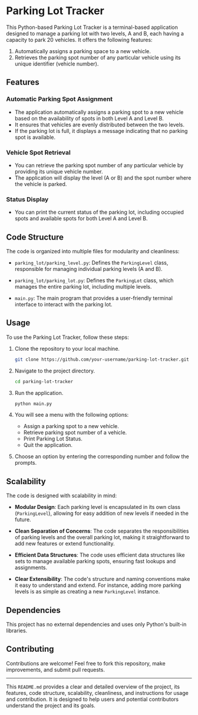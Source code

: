 # Parking Lot Tracker

This Python-based Parking Lot Tracker is a terminal-based application designed to manage a parking lot with two levels, A and B, each having a capacity to park 20 vehicles. It offers the following features:

1. Automatically assigns a parking space to a new vehicle.
2. Retrieves the parking spot number of any particular vehicle using its unique identifier (vehicle number).


## Features

### Automatic Parking Spot Assignment

- The application automatically assigns a parking spot to a new vehicle based on the availability of spots in both Level A and Level B.
- It ensures that vehicles are evenly distributed between the two levels.
- If the parking lot is full, it displays a message indicating that no parking spot is available.

### Vehicle Spot Retrieval

- You can retrieve the parking spot number of any particular vehicle by providing its unique vehicle number.
- The application will display the level (A or B) and the spot number where the vehicle is parked.

### Status Display

- You can print the current status of the parking lot, including occupied spots and available spots for both Level A and Level B.


## Code Structure

The code is organized into multiple files for modularity and cleanliness:

- `parking_lot/parking_level.py`: Defines the `ParkingLevel` class, responsible for managing individual parking levels (A and B).

- `parking_lot/parking_lot.py`: Defines the `ParkingLot` class, which manages the entire parking lot, including multiple levels.

- `main.py`: The main program that provides a user-friendly terminal interface to interact with the parking lot.


## Usage

To use the Parking Lot Tracker, follow these steps:

1. Clone the repository to your local machine.

   ```bash
   git clone https://github.com/your-username/parking-lot-tracker.git
   ```

2. Navigate to the project directory.

   ```bash
   cd parking-lot-tracker
   ```

3. Run the application.

   ```bash
   python main.py
   ```

4. You will see a menu with the following options:
   - Assign a parking spot to a new vehicle.
   - Retrieve parking spot number of a vehicle.
   - Print Parking Lot Status.
   - Quit the application.

5. Choose an option by entering the corresponding number and follow the prompts.


## Scalability

The code is designed with scalability in mind:

- **Modular Design**: Each parking level is encapsulated in its own class (`ParkingLevel`), allowing for easy addition of new levels if needed in the future.

- **Clean Separation of Concerns**: The code separates the responsibilities of parking levels and the overall parking lot, making it straightforward to add new features or extend functionality.

- **Efficient Data Structures**: The code uses efficient data structures like sets to manage available parking spots, ensuring fast lookups and assignments.

- **Clear Extensibility**: The code's structure and naming conventions make it easy to understand and extend. For instance, adding more parking levels is as simple as creating a new `ParkingLevel` instance.


## Dependencies

This project has no external dependencies and uses only Python's built-in libraries.

## Contributing

Contributions are welcome! Feel free to fork this repository, make improvements, and submit pull requests.


---

This `README.md` provides a clear and detailed overview of the project, its features, code structure, scalability, cleanliness, and instructions for usage and contribution. It is designed to help users and potential contributors understand the project and its goals.









